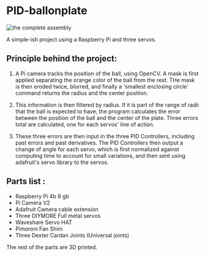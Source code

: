 # PID-ballonplate

![the complete assembly](https://github.com/nicohmje/PID-ballonplate/blob/complete_assembly.jpg?raw=true)


A simple-ish project using a Raspberry Pi and three servos. 

## Principle behind the project: 

1. A Pi camera tracks the position of the ball, using OpenCV. A mask is first applied separating the orange color of the ball from the rest. THe mask is then eroded twice, blurred, and finally a 'smallest enclosing circle' command returns the radius and the center position.

2. This information is then filtered by radius. If it is part of the range of radii that the ball is expected to have, the program calculates the error between the position of the ball and the center of the plate. Three errors total are calculated, one for each servos' line of action.

3. These three errors are then input in the three PID Controllers, including past errors and past derivatives. The PID Controllers then output a change of angle for each servo, which is first normalized against computing time to account for small variations, and then sent using adafruit's servo library to the servos. 

## Parts list : 

- Raspberry Pi 4b 8 gb
- Pi Camera V2
- Adafruit Camera cable extension
- Three DIYMORE Full metal servos
- Waveshare Servo HAT
- Pimoroni Fan Shim
- Three Dexter Cardan Joints (Universal joints)

The rest of the parts are 3D printed. 



